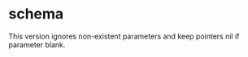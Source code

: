 schema
======

This version ignores non-existent parameters and keep pointers nil if parameter blank.